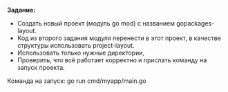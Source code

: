 **Задание:**
- Создать новый проект (модуль go mod) c названием gopackages-layout.
- Код из второго задания модуля перенести в этот проект, в качестве структуры использовать project-layout.
- Использовать только нужные директории,
- Проверить, что всё работает корректно и прислать команду на запуск проекта.

Команда на запуск: go run cmd/myapp/main.go
